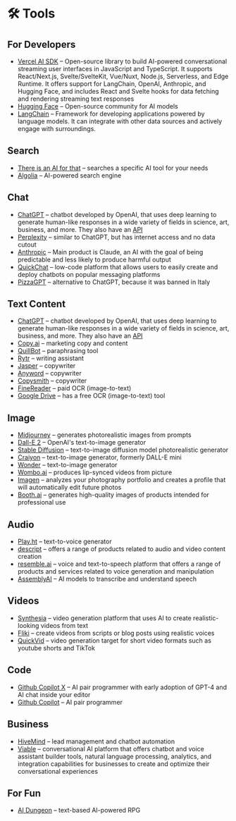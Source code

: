 # 🛠️ Tools

## For Developers

- <a href="https://vercel.com/blog/introducing-the-vercel-ai-sdk" target="_blank">Vercel AI SDK</a> – Open-source library to build AI-powered conversational streaming user interfaces in JavaScript and TypeScript. It supports React/Next.js, Svelte/SvelteKit, Vue/Nuxt, Node.js, Serverless, and Edge Runtime. It offers support for LangChain, OpenAI, Anthropic, and Hugging Face, and includes React and Svelte hooks for data fetching and rendering streaming text responses
- <a href="https://huggingface.co/" target="_blank">Hugging Face</a> – Open-source community for AI models
- <a href="https://python.langchain.com/" target="_blank">LangChain</a> – Framework for developing applications powered by language models. It can integrate with other data sources and actively engage with surroundings.

## Search

- <a href="https://theresanaiforthat.com/" target="_blank">There is an AI for that</a> – searches a specific AI tool for your needs
- <a href="https://www.algolia.com/" target="_blank">Algolia</a> – AI-powered search engine

## Chat

- <a href="https://chat.openai.com/chat" target="_blank">ChatGPT</a> – chatbot developed by OpenAI, that uses deep learning to generate human-like responses in a  wide variety of fields in science, art, business, and more. They also have an <a href="https://platform.openai.com/overview" target="_blank">API</a>
- <a href="https://www.perplexity.ai/" target="_blank">Perplexity</a> – similar to ChatGPT, but has internet access and no data cutout
- <a href="https://www.anthropic.com/" target="_blank">Anthropic</a> – Main product is Claude, an AI with the goal of being predictable and less likely to produce harmful output
- <a href="https://www.quickchat.ai/" target="_blank">QuickChat</a> – low-code platform that allows users to easily create and deploy chatbots on popular messaging platforms
- <a href="https://www.pizzagpt.it/" target="_blank">PizzaGPT</a> – alternative to ChatGPT, because it was banned in Italy

## Text Content

- <a href="https://chat.openai.com/chat" target="_blank">ChatGPT</a> – chatbot developed by OpenAI, that uses deep learning to generate human-like responses in a  wide variety of fields in science, art, business, and more. They also have an <a href="https://platform.openai.com/overview" target="_blank">API</a>
- <a href="https://www.copy.ai/" target="_blank">Copy.ai</a> – marketing copy and content
- <a href="https://quillbot.com/" target="_blank">QuillBot</a> – paraphrasing tool
- <a href="https://rytr.me/" target="_blank">Rytr</a> – writing assistant
- <a href="https://www.jasper.ai/" target="_blank">Jasper</a> – copywriter
- <a href="https://anyword.com/" target="_blank">Anyword</a> – copywriter
- <a href="https://copysmith.ai/" target="_blank">Copysmith</a> – copywriter
- <a href="https://pdf.abbyy.com/" target="_blank">FineReader</a> – paid OCR (image-to-text)
- <a href="https://support.google.com/drive/answer/176692?co=GENIE.Platform%3DDesktop&hl=en" target="_blank">Google Drive</a> – has a free OCR (image-to-text) tool

## Image

- <a href="https://www.midjourney.com/showcase/top/" target="_blank">Midjourney</a> – generates photorealistic images from prompts
- <a href="https://openai.com/product/dall-e-2" target="_blank">Dall-E 2</a> – OpenAI's text-to-image generator
- <a href="https://stablediffusionweb.com/" target="_blank">Stable Diffusion</a> – text-to-image diffusion model photorealistic generator
- <a href="https://www.craiyon.com/" target="_blank">Craiyon</a> – text-to-image generator, formerly DALL-E mini
- <a href="https://www.instagram.com/wonder.ai/?hl=en" target="_blank">Wonder</a> – text-to-image generator
- <a href="https://www.wombo.ai/" target="_blank">Wombo.ai</a> – produces lip-synced videos from picture
- <a href="https://imagen-ai.com/" target="_blank">Imagen</a> – analyzes your photography portfolio and creates a profile that will automatically edit future photos
- <a href="https://www.booth.ai/" target="_blank">Booth.ai</a> – generates high-quality images of products intended for professional use

## Audio

- <a href="https://play.ht/" target="_blank">Play.ht</a> – text-to-voice generator
- <a href="https://www.descript.com/" target="_blank">descript</a> – offers a range of products related to audio and video content creation
- <a href="https://resemble.ai/" target="_blank">resemble.ai</a> – voice and text-to-speech platform that offers a range of products and services related to voice generation and manipulation
- <a href="https://www.assemblyai.com/" target="_blank">AssemblyAI</a> – AI models to transcribe and understand speech

## Videos

- <a href="https://www.synthesia.io/" target="_blank">Synthesia</a> – video generation platform that uses AI to create realistic-looking videos from text
- <a href="https://fliki.ai/" target="_blank">Fliki</a> – create videos from scripts or blog posts using realistic voices
- <a href="https://www.quickvid.ai/" target="_blank">QuickVid</a> – video generation target for short video formats such as youtube shorts and TikTok

## Code

- <a href="https://github.com/features/preview/copilot-x" target="_blank">Github Copilot X</a> – AI pair programmer with early adoption of GPT-4 and AI chat inside your editor
- <a href="https://github.com/features/copilot" target="_blank">Github Copilot</a> – AI pair programmer

## Business

- <a href="https://hivemindai.com/" target="_blank">HiveMind</a> – lead management and chatbot automation
- <a href="https://www.askviable.com/" target="_blank">Viable</a> – conversational AI platform that offers chatbot and voice assistant builder tools, natural language processing, analytics, and integration capabilities for businesses to create and optimize their conversational experiences

## For Fun

- <a href="https://aidungeon.io/" target="_blank">AI Dungeon</a> – text-based AI-powered RPG
